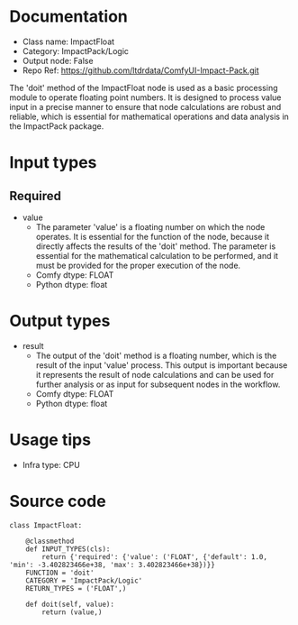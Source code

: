 # Documentation
- Class name: ImpactFloat
- Category: ImpactPack/Logic
- Output node: False
- Repo Ref: https://github.com/ltdrdata/ComfyUI-Impact-Pack.git

The 'doit' method of the ImpactFloat node is used as a basic processing module to operate floating point numbers. It is designed to process value input in a precise manner to ensure that node calculations are robust and reliable, which is essential for mathematical operations and data analysis in the ImpactPack package.

# Input types
## Required
- value
    - The parameter 'value' is a floating number on which the node operates. It is essential for the function of the node, because it directly affects the results of the 'doit' method. The parameter is essential for the mathematical calculation to be performed, and it must be provided for the proper execution of the node.
    - Comfy dtype: FLOAT
    - Python dtype: float

# Output types
- result
    - The output of the 'doit' method is a floating number, which is the result of the input 'value' process. This output is important because it represents the result of node calculations and can be used for further analysis or as input for subsequent nodes in the workflow.
    - Comfy dtype: FLOAT
    - Python dtype: float

# Usage tips
- Infra type: CPU

# Source code
```
class ImpactFloat:

    @classmethod
    def INPUT_TYPES(cls):
        return {'required': {'value': ('FLOAT', {'default': 1.0, 'min': -3.402823466e+38, 'max': 3.402823466e+38})}}
    FUNCTION = 'doit'
    CATEGORY = 'ImpactPack/Logic'
    RETURN_TYPES = ('FLOAT',)

    def doit(self, value):
        return (value,)
```